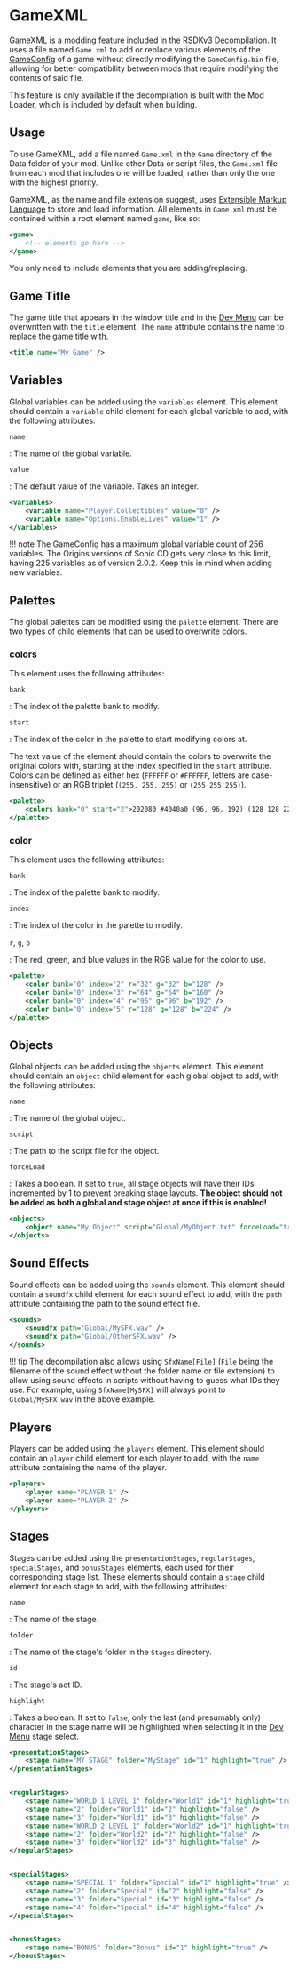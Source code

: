# GameXML

GameXML is a modding feature included in the [RSDKv3 Decompilation](README.md). It uses a file named `Game.xml` to add or replace various elements of the [GameConfig](TODO) of a game without directly modifying the `GameConfig.bin` file, allowing for better compatibility between mods that require modifying the contents of said file.

This feature is only available if the decompilation is built with the Mod Loader, which is included by default when building.

## Usage

To use GameXML, add a file named `Game.xml` in the `Game` directory of the Data folder of your mod. Unlike other Data or script files, the `Game.xml` file from each mod that includes one will be loaded, rather than only the one with the highest priority.

GameXML, as the name and file extension suggest, uses [Extensible Markup Language](https://en.wikipedia.org/wiki/XML) to store and load information. All elements in `Game.xml` must be contained within a root element named `game`, like so:

```xml
<game>
	<!-- elements go here -->
</game>
```

You only need to include elements that you are adding/replacing.

## Game Title

The game title that appears in the window title and in the [Dev Menu](../Overview/DevMenu.md) can be overwritten with the `title` element. The `name` attribute contains the name to replace the game title with.

```xml
<title name="My Game" />
```

## Variables

Global variables can be added using the `variables` element. This element should contain a `variable` child element for each global variable to add, with the following attributes:

`name`

:   The name of the global variable.

`value`

:   The default value of the variable. Takes an integer.

```xml
<variables>
	<variable name="Player.Collectibles" value="0" />
	<variable name="Options.EnableLives" value="1" />
</variables>
```

!!! note
    The GameConfig has a maximum global variable count of 256 variables. The Origins versions of Sonic CD gets very close to this limit, having 225 variables as of version 2.0.2. Keep this in mind when adding new variables.

## Palettes

The global palettes can be modified using the `palette` element. There are two types of child elements that can be used to overwrite colors.

### colors

This element uses the following attributes:

`bank`

:   The index of the palette bank to modify.

`start`

:   The index of the color in the palette to start modifying colors at.

The text value of the element should contain the colors to overwrite the original colors with, starting at the index specified in the `start` attribute. Colors can be defined as either hex (`FFFFFF` or `#FFFFFF`, letters are case-insensitive) or an RGB triplet (`(255, 255, 255)` or `(255 255 255)`).

```xml
<palette>
	<colors bank="0" start="2">202080 #4040a0 (96, 96, 192) (128 128 224)</colors>
</palette>
```

### color

This element uses the following attributes:

`bank`

:   The index of the palette bank to modify.

`index`

:   The index of the color in the palette to modify.

`r`, `g`, `b`

:   The red, green, and blue values in the RGB value for the color to use.

```xml
<palette>
	<color bank="0" index="2" r="32" g="32" b="128" />
	<color bank="0" index="3" r="64" g="64" b="160" />
	<color bank="0" index="4" r="96" g="96" b="192" />
	<color bank="0" index="5" r="128" g="128" b="224" />
</palette>
```

## Objects

Global objects can be added using the `objects` element. This element should contain an `object` child element for each global object to add, with the following attributes:

`name`

:   The name of the global object.

`script`

:   The path to the script file for the object.

`forceLoad`

:   Takes a boolean. If set to `true`, all stage objects will have their IDs incremented by 1 to prevent breaking stage layouts. **The object should not be added as both a global and stage object at once if this is enabled!**

```xml
<objects>
	<object name="My Object" script="Global/MyObject.txt" forceLoad="true" />
</objects>
```

## Sound Effects

Sound effects can be added using the `sounds` element. This element should contain a `soundfx` child element for each sound effect to add, with the `path` attribute containing the path to the sound effect file.

```xml
<sounds>
	<soundfx path="Global/MySFX.wav" />
	<soundfx path="Global/OtherSFX.wav" />
</sounds>
```

!!! tip
    The decompilation also allows using `SfxName[File]` (`File` being the filename of the sound effect without the folder name or file extension) to allow using sound effects in scripts without having to guess what IDs they use. For example, using `SfxName[MySFX]` will always point to `Global/MySFX.wav` in the above example.

## Players

Players can be added using the `players` element. This element should contain an `player` child element for each player to add, with the `name` attribute containing the name of the player.

```xml
<players>
	<player name="PLAYER 1" />
	<player name="PLAYER 2" />
</players>
```

## Stages

Stages can be added using the `presentationStages`, `regularStages`, `specialStages`, and `bonusStages` elements, each used for their corresponding stage list. These elements should contain a `stage` child element for each stage to add, with the following attributes:

`name`

:   The name of the stage.

`folder`

:   The name of the stage's folder in the `Stages` directory.

`id`

:   The stage's act ID.

`highlight`

:   Takes a boolean. If set to `false`, only the last (and presumably only) character in the stage name will be highlighted when selecting it in the [Dev Menu](../Overview/DevMenu.md) stage select.

```xml
<presentationStages>
	<stage name="MY STAGE" folder="MyStage" id="1" highlight="true" />
</presentationStages>


<regularStages>
	<stage name="WORLD 1 LEVEL 1" folder="World1" id="1" highlight="true" />
	<stage name="2" folder="World1" id="2" highlight="false" />
	<stage name="3" folder="World1" id="3" highlight="false" />
	<stage name="WORLD 2 LEVEL 1" folder="World2" id="1" highlight="true" />
	<stage name="2" folder="World2" id="2" highlight="false" />
	<stage name="3" folder="World2" id="3" highlight="false" />
</regularStages>


<specialStages>
	<stage name="SPECIAL 1" folder="Special" id="1" highlight="true" />
	<stage name="2" folder="Special" id="2" highlight="false" />
	<stage name="3" folder="Special" id="3" highlight="false" />
	<stage name="4" folder="Special" id="4" highlight="false" />
</specialStages>


<bonusStages>
	<stage name="BONUS" folder="Bonus" id="1" highlight="true" />
</bonusStages>
```